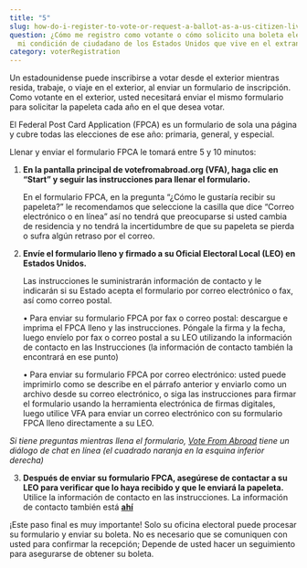 ```yaml
---
title: "5"
slug: how-do-i-register-to-vote-or-request-a-ballot-as-a-us-citizen-living-abroad
question: ¿Cómo me registro como votante o cómo solicito una boleta electoral en
  mi condición de ciudadano de los Estados Unidos que vive en el extranjero?
category: voterRegistration
---
```

Un estadounidense puede inscribirse a votar desde el exterior mientras resida, trabaje, o viaje en el exterior, al enviar un formulario de inscripción. Como votante en el exterior, usted necesitará enviar el mismo formulario para solicitar la papeleta cada año en el que desea votar. 

El Federal Post Card Application (FPCA) es un formulario de sola una página y cubre todas las elecciones de ese año: primaria, general, y especial.

Llenar y enviar el formulario FPCA le tomará entre 5 y 10 minutos: 

1. **En la pantalla principal de votefromabroad.org (VFA), haga clic en “Start” y seguir las instrucciones para llenar el formulario.**
 
   En el formulario FPCA, en la pregunta “¿Cómo le gustaría recibir su papeleta?” le recomendamos que seleccione la casilla que dice “Correo electrónico o en línea” así no tendrá que preocuparse si usted cambia de residencia y no tendrá la incertidumbre de que su papeleta se pierda o sufra algún retraso por el correo.

2. **Envíe el formulario lleno y firmado a su Oficial Electoral Local (LEO) en Estados Unidos.**

   Las instrucciones le suministrarán información de contacto y le indicarán si su Estado acepta el formulario por correo electrónico o fax, así como correo postal.

    • Para enviar su formulario FPCA por fax o correo postal: descargue e imprima el FPCA lleno y las instrucciones. Póngale la firma y la fecha, luego envíelo por fax o correo postal a su LEO utilizando la información de contacto en las Instrucciones (la información de contacto también la encontrará en ese punto)

    • Para enviar su formulario FPCA por correo electrónico: usted puede imprimirlo como se describe en el párrafo anterior y enviarlo como un archivo desde su correo electrónico, o siga las instrucciones para firmar el formulario usando la herramienta electrónica de firmas digitales, luego utilice VFA para enviar un correo electrónico con su formulario FPCA lleno directamente a su LEO. 

*Si tiene preguntas mientras llena el formulario, [Vote From Abroad](/) tiene un diálogo de chat en línea (el cuadrado naranja en la esquina inferior derecha)*

3. **Después de enviar su formulario FPCA, asegúrese de contactar a su LEO para verificar que lo haya recibido y que le enviará la papeleta.**  Utilice la información de contacto en las instrucciones. La información de contacto también está **[ahí](/states)**

¡Este paso final es muy importante! Solo su oficina electoral puede procesar su formulario y enviar su boleta. No es necesario que se comuniquen con usted para confirmar la recepción; Depende de usted hacer un seguimiento para asegurarse de obtener su boleta.

 
